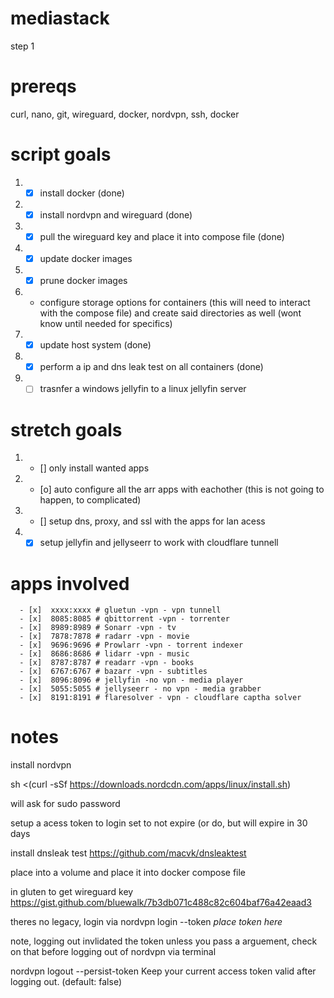 # mediastack
step 1

# prereqs
curl, nano, git, wireguard, docker, nordvpn, ssh, docker

# script goals
1) - [x] install docker (done)
2) - [x] install nordvpn and wireguard (done)
3) - [x] pull the wireguard key and place it into compose file (done)
4) - [x] update docker images
5) - [x] prune docker images
6) -  configure storage options for containers (this will need to interact with the compose file) and create said directories as well (wont know until needed for specifics)
7) - [x] update host system (done)
8) - [x] perform a ip and dns leak test on all containers (done)
9) - [ ] trasnfer a windows jellyfin to a linux jellyfin server

# stretch goals
1) - [] only install wanted apps
2) - [o] auto configure all the arr apps with eachother (this is not going to happen, to complicated)
3) - [] setup dns, proxy, and ssl with the apps for lan acess 
4) - [x] setup jellyfin and jellyseerr to work with cloudflare tunnell

# apps involved 

      - [x]  xxxx:xxxx # gluetun -vpn - vpn tunnell
      - [x]  8085:8085 # qbittorrent -vpn - torrenter
      - [x]  8989:8989 # Sonarr -vpn - tv 
      - [x]  7878:7878 # radarr -vpn - movie
      - [x]  9696:9696 # Prowlarr -vpn - torrent indexer
      - [x]  8686:8686 # lidarr -vpn - music
      - [x]  8787:8787 # readarr -vpn - books
      - [x]  6767:6767 # bazarr -vpn - subtitles
      - [x]  8096:8096 # jellyfin -no vpn - media player
      - [x]  5055:5055 # jellyseerr - no vpn - media grabber
      - [x]  8191:8191 # flaresolver - vpn - cloudflare captha solver





# notes

install nordvpn

sh <(curl -sSf https://downloads.nordcdn.com/apps/linux/install.sh)

will ask for sudo password

setup a acess token to login
set to not expire (or do, but will expire in 30 days


install dnsleak test
https://github.com/macvk/dnsleaktest

place into a volume and place it into docker compose file


in gluten to get wireguard key
https://gist.github.com/bluewalk/7b3db071c488c82c604baf76a42eaad3

theres no legacy, login via nordvpn login --token *place token here*

note, logging out invlidated the token unless you pass a arguement, check on that before logging out of nordvpn via terminal

nordvpn logout  --persist-token  Keep your current access token valid after logging out. (default: false)


